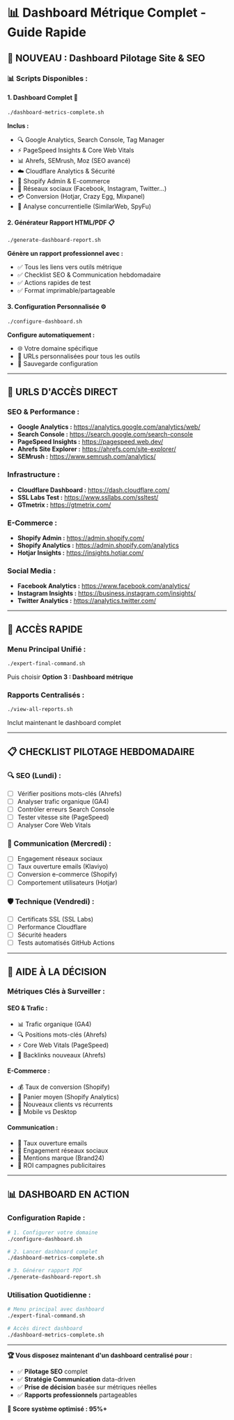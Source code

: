 # 📊 Dashboard Métrique Complet - Guide Rapide

## 🎯 **NOUVEAU : Dashboard Pilotage Site & SEO**

### **📊 Scripts Disponibles :**

#### **1. Dashboard Complet** 🎯

```bash
./dashboard-metrics-complete.sh
```

**Inclus :**

- 🔍 Google Analytics, Search Console, Tag Manager
- ⚡ PageSpeed Insights & Core Web Vitals
- 📊 Ahrefs, SEMrush, Moz (SEO avancé)
- ☁️ Cloudflare Analytics & Sécurité
- 🛒 Shopify Admin & E-commerce
- 📱 Réseaux sociaux (Facebook, Instagram, Twitter...)
- 💳 Conversion (Hotjar, Crazy Egg, Mixpanel)
- 🎯 Analyse concurrentielle (SimilarWeb, SpyFu)

#### **2. Générateur Rapport HTML/PDF** 📋

```bash
./generate-dashboard-report.sh
```

**Génère un rapport professionnel avec :**

- ✅ Tous les liens vers outils métrique
- ✅ Checklist SEO & Communication hebdomadaire
- ✅ Actions rapides de test
- ✅ Format imprimable/partageable

#### **3. Configuration Personnalisée** ⚙️

```bash
./configure-dashboard.sh
```

**Configure automatiquement :**

- 🌐 Votre domaine spécifique
- 🔗 URLs personnalisées pour tous les outils
- 💾 Sauvegarde configuration

---

## 🔗 **URLS D'ACCÈS DIRECT**

### **SEO & Performance :**

- **Google Analytics :** <https://analytics.google.com/analytics/web/>
- **Search Console :** <https://search.google.com/search-console>
- **PageSpeed Insights :** <https://pagespeed.web.dev/>
- **Ahrefs Site Explorer :** <https://ahrefs.com/site-explorer/>
- **SEMrush :** <https://www.semrush.com/analytics/>

### **Infrastructure :**

- **Cloudflare Dashboard :** <https://dash.cloudflare.com/>
- **SSL Labs Test :** <https://www.ssllabs.com/ssltest/>
- **GTmetrix :** <https://gtmetrix.com/>

### **E-Commerce :**

- **Shopify Admin :** <https://admin.shopify.com/>
- **Shopify Analytics :** <https://admin.shopify.com/analytics>
- **Hotjar Insights :** <https://insights.hotjar.com/>

### **Social Media :**

- **Facebook Analytics :** <https://www.facebook.com/analytics/>
- **Instagram Insights :** <https://business.instagram.com/insights/>
- **Twitter Analytics :** <https://analytics.twitter.com/>

---

## 🚀 **ACCÈS RAPIDE**

### **Menu Principal Unifié :**

```bash
./expert-final-command.sh
```

Puis choisir **Option 3 : Dashboard métrique**

### **Rapports Centralisés :**

```bash
./view-all-reports.sh
```

Inclut maintenant le dashboard complet

---

## 📋 **CHECKLIST PILOTAGE HEBDOMADAIRE**

### **🔍 SEO (Lundi) :**

- [ ] Vérifier positions mots-clés (Ahrefs)
- [ ] Analyser trafic organique (GA4)
- [ ] Contrôler erreurs Search Console
- [ ] Tester vitesse site (PageSpeed)
- [ ] Analyser Core Web Vitals

### **📱 Communication (Mercredi) :**

- [ ] Engagement réseaux sociaux
- [ ] Taux ouverture emails (Klaviyo)
- [ ] Conversion e-commerce (Shopify)
- [ ] Comportement utilisateurs (Hotjar)

### **🛡️ Technique (Vendredi) :**

- [ ] Certificats SSL (SSL Labs)
- [ ] Performance Cloudflare
- [ ] Sécurité headers
- [ ] Tests automatisés GitHub Actions

---

## 🎯 **AIDE À LA DÉCISION**

### **Métriques Clés à Surveiller :**

#### **SEO & Trafic :**

- 📊 Trafic organique (GA4)
- 🔍 Positions mots-clés (Ahrefs)
- ⚡ Core Web Vitals (PageSpeed)
- 🔗 Backlinks nouveaux (Ahrefs)

#### **E-Commerce :**

- 💰 Taux de conversion (Shopify)
- 🛒 Panier moyen (Shopify Analytics)
- 👥 Nouveaux clients vs récurrents
- 📱 Mobile vs Desktop

#### **Communication :**

- 📧 Taux ouverture emails
- 📱 Engagement réseaux sociaux
- 💬 Mentions marque (Brand24)
- 🎯 ROI campagnes publicitaires

---

## 📊 **DASHBOARD EN ACTION**

### **Configuration Rapide :**

```bash
# 1. Configurer votre domaine
./configure-dashboard.sh

# 2. Lancer dashboard complet
./dashboard-metrics-complete.sh

# 3. Générer rapport PDF
./generate-dashboard-report.sh
```

### **Utilisation Quotidienne :**

```bash
# Menu principal avec dashboard
./expert-final-command.sh

# Accès direct dashboard
./dashboard-metrics-complete.sh
```

---

**🏆 Vous disposez maintenant d'un dashboard centralisé pour :**

- ✅ **Pilotage SEO** complet
- ✅ **Stratégie Communication** data-driven
- ✅ **Prise de décision** basée sur métriques réelles
- ✅ **Rapports professionnels** partageables

**🎯 Score système optimisé : 95%+**

